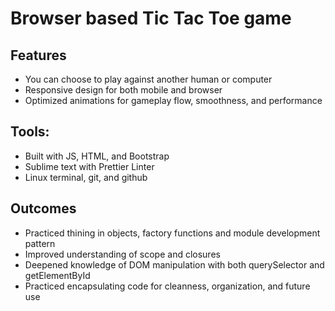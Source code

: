 # Browser based Tic Tac Toe game
## Features
- You can choose to play against another human or computer
- Responsive design for both mobile and browser
- Optimized animations for gameplay flow, smoothness, and performance

## Tools:
- Built with JS, HTML, and Bootstrap
- Sublime text with Prettier Linter
- Linux terminal, git, and github

## Outcomes
- Practiced thining in objects, factory functions and module development pattern
- Improved understanding of scope and closures
- Deepened knowledge of DOM manipulation with both querySelector and getElementById
- Practiced encapsulating code for cleanness, organization, and future use
